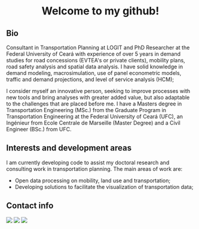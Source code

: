 <!---
matheusfsiqueira/matheusfsiqueira is a ✨ special ✨ repository because its `README.md` (this file) appears on your GitHub profile.
You can click the Preview link to take a look at your changes.
--->
<h1 align="center">Welcome to my github!</h1>

## Bio

Consultant in Transportation Planning at LOGIT and PhD Researcher at the Federal University of Ceará with experience of over 5 years in demand studies for road concessions (EVTEA's or private clients), mobility plans, road safety analysis and spatial data analysis. I have solid knowledge in demand modeling, macrosimulation, use of panel econometric models, traffic and demand projections, and level of service analysis (HCM); 

I consider myself an innovative person, seeking to improve processes with new tools and bring analyses with greater added value, but also adaptable to the challenges that are placed before me. I have a Masters degree in Transportation Engineering (MSc.) from the Graduate Program in Transportation Engineering at the Federal University of Ceará (UFC), an Ingénieur from Ecole Centrale de Marseille (Master Degree) and a Civil Engineer (BSc.) from UFC.

## Interests and development areas

I am currently developing code to assist my doctoral research and consulting work in transportation planning. The main areas of work are:
- Open data processing on mobility, land use and transportation;
- Developing solutions to facilitate the visualization of transportation data;

## Contact info

[<img src="https://www.iconsdb.com/icons/download/color/2E3949/website-design-32.png">](https://transportista.com.br)
[<img src="https://www.iconsdb.com/icons/download/color/2E3949/linkedin-4-32.png">](https://www.linkedin.com/in/matheusfsiqueira/)
[<img src="https://www.iconsdb.com/icons/download/color/2E3949/graduation-cap-32.png">](https://scholar.google.com.br/citations?user=HnadC1IAAAAJ&hl=pt-BR)
